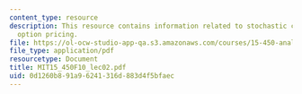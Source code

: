 ```yaml
---
content_type: resource
description: This resource contains information related to stochastic calculus and
  option pricing.
file: https://ol-ocw-studio-app-qa.s3.amazonaws.com/courses/15-450-analytics-of-finance-fall-2010/0d1260b891a96241316d883d4f5bfaec_MIT15_450F10_lec02.pdf
file_type: application/pdf
resourcetype: Document
title: MIT15_450F10_lec02.pdf
uid: 0d1260b8-91a9-6241-316d-883d4f5bfaec
---
```

